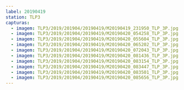 ```yaml
---
label: 20190419
station: TLP3
capturas:
  - imagem: TLP3/2019/201904/20190419/M20190419_231950_TLP_3P.jpg
  - imagem: TLP3/2019/201904/20190419/M20190420_054258_TLP_3P.jpg
  - imagem: TLP3/2019/201904/20190419/M20190420_055604_TLP_3P.jpg
  - imagem: TLP3/2019/201904/20190419/M20190420_065202_TLP_3P.jpg
  - imagem: TLP3/2019/201904/20190419/M20190420_072043_TLP_3P.jpg
  - imagem: TLP3/2019/201904/20190419/M20190420_081436_TLP_3P.jpg
  - imagem: TLP3/2019/201904/20190419/M20190420_083154_TLP_3P.jpg
  - imagem: TLP3/2019/201904/20190419/M20190420_083447_TLP_3P.jpg
  - imagem: TLP3/2019/201904/20190419/M20190420_083501_TLP_3P.jpg
  - imagem: TLP3/2019/201904/20190419/M20190420_085656_TLP_3P.jpg
---
```


